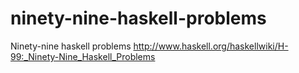 ninety-nine-haskell-problems
============================

Ninety-nine haskell problems http://www.haskell.org/haskellwiki/H-99:_Ninety-Nine_Haskell_Problems
